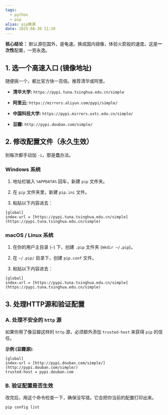 ```yaml
---
tags:
  - python
  - pip
alias: pip换源
date: 2025-08-30 11:39
---
```

**核心结论：** 默认源在国外，是龟速。换成国内镜像，体验火箭般的速度。这是**一次性**配置，一劳永逸。

## 1. 选一个高速入口 (镜像地址)

随便挑一个，都比官方快一百倍。推荐清华或阿里。

- **清华大学:** `https://pypi.tuna.tsinghua.edu.cn/simple`
    
- **阿里云:** `https://mirrors.aliyun.com/pypi/simple/`
    
- **中国科技大学:** `https://pypi.mirrors.ustc.edu.cn/simple/`
    
- **豆瓣:** `http://pypi.douban.com/simple/`
    

## 2. 修改配置文件（永久生效）

别每次都手动加 `-i`，那是蠢办法。

### Windows 系统

1. 地址栏输入 `%APPDATA%` 回车，新建 `pip` 文件夹。
    
2. 在 `pip` 文件夹里，新建 `pip.ini` 文件。
    
3. 粘贴以下内容进去：
    
```
[global]
index-url = [https://pypi.tuna.tsinghua.edu.cn/simple](https://pypi.tuna.tsinghua.edu.cn/simple)
```
    

### macOS / Linux 系统

1. 在你的用户主目录 (`~`) 下，创建 `.pip` 文件夹 (`mkdir ~/.pip`)。
    
2. 在 `~/.pip/` 目录下，创建 `pip.conf` 文件。
    
3. 粘贴以下内容进去：
    
 ```
[global]
index-url = [https://pypi.tuna.tsinghua.edu.cn/simple](https://pypi.tuna.tsinghua.edu.cn/simple)
```

## 3. 处理HTTP源和验证配置

### A. 处理不安全的 `http` 源

如果你用了像豆瓣这样的 `http` 源，必须额外添加 `trusted-host` 来获得 `pip` 的信任。

**示例 (豆瓣源):**

```
[global]
index-url = [http://pypi.douban.com/simple/](http://pypi.douban.com/simple/)
trusted-host = pypi.douban.com
```

### B. 验证配置是否生效

改完后，用这个命令检查一下，确保没写错。它会把你当前的配置打印出来。

```
pip config list
```
